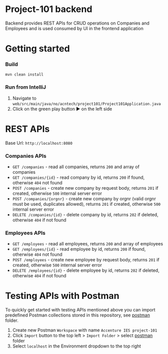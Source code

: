 # Project-101 backend
Backend provides REST APIs for CRUD operations on Companies and Employees and is used consumed by UI in the frontend application
# Getting started

### Build
````(bash)
mvn clean install
````

### Run from IntelliJ
1. Navigate to `web/src/main/java/no/acntech/project101/Project101Application.java`
1. Click on the green play button :arrow_forward: on the left side

# REST APIs
Base Url: `http://localhost:8080`

### Companies APIs
- `GET /companies` - read all companies, returns `200` and array of companies
- `GET /companies/{id}` - read company by id, returns `200` if found, otherwise `404` not found
- `POST /companies` - create new company by request body, returns `201` if created, otherwise `500` internal server error
- `POST /companies/{orgnr}` - create new company by orgnr (valid orgnr must be used, duplicates allowed), returns `201` if created, otherwise `500` internal server error
- `DELETE /companies/{id}` - delete company by id, returns `202` if deleted, otherwise `404` if not found

### Employees APIs
- `GET /employees` - read all employees, returns `200` and array of employees
- `GET /employees/{id}` - read employee by id, returns `200` if found, otherwise `404` not found
- `POST /employees` - create new employee by request body, returns `201` if created, otherwise `500` internal server error
- `DELETE /employees/{id}` - delete employee by id, returns `202` if deleted, otherwise `404` if not found

# Testing APIs with Postman
To quickly get started with testing APIs mentioned above you can import predefined Postman collections stored in this repository, see [postman](postman) folder.

1. Create new Postman `Workspace` with name `Accenture IES project-101`
1. Click `Import` button to the top left > `Import Folder` > select [postman](postman) folder 
1. Select `localhost` in the Environment dropdown to the top right